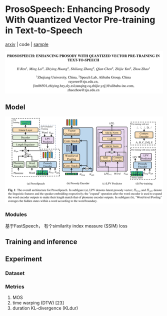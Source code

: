 # ProsoSpeech: Enhancing Prosody With Quantized Vector Pre-training in Text-to-Speech

[arxiv](https://arxiv.org/pdf/2202.07816.pdf) | code | [sample](https://prosospeech.github.io/)

<img alt="图 1" src="../img/7%20ProsoSpeech%20Enhancing%20Prosody%20With%20Quantized%20Vector%20Pre-training%20in%20Text-to-Speech/IMG_20220310-165406363.png" />  

## Model

<img alt="图 2" src="../img/7%20ProsoSpeech%20Enhancing%20Prosody%20With%20Quantized%20Vector%20Pre-training%20in%20Text-to-Speech/IMG_20220310-165424121.png" />  

### Modules

基于FastSpeech，
有个similarity index measure (SSIM) loss

## Training and inference

## Experiment

### Dataset

### Metrics

1. MOS
2. time warping (DTW) [23]
3. duration KL-divergence (KLdur)
